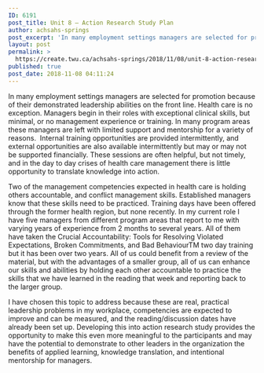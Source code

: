 ```yaml
---
ID: 6191
post_title: Unit 8 – Action Research Study Plan
author: achsahs-springs
post_excerpt: 'In many employment settings managers are selected for promotion because of their demonstrated leadership abilities on the front line. Health care is no exception. Managers begin in their roles with exceptional clinical skills, but minimal, or no management experience or training. In many program areas these managers are left with limited support and mentorship for [&hellip;]'
layout: post
permalink: >
  https://create.twu.ca/achsahs-springs/2018/11/08/unit-8-action-research-study-plan/
published: true
post_date: 2018-11-08 04:11:24
---
```

In many employment settings managers are selected for promotion because of their demonstrated leadership abilities on the front line. Health care is no exception. Managers begin in their roles with exceptional clinical skills, but minimal, or no management experience or training. In many program areas these managers are left with limited support and mentorship for a variety of reasons.  Internal training opportunities are provided intermittently, and external opportunities are also available intermittently but may or may not be supported financially. These sessions are often helpful, but not timely, and in the day to day crises of health care management there is little opportunity to translate knowledge into action.

Two of the management competencies expected in health care is holding others accountable, and conflict management skills. Established managers know that these skills need to be practiced. Training days have been offered through the former health region, but none recently. In my current role I have five managers from different program areas that report to me with varying years of experience from 2 months to several years. All of them have taken the Crucial Accountability: Tools for Resolving Violated Expectations, Broken Commitments, and Bad BehaviourTM two day training but it has been over two years. All of us could benefit from a review of the material, but with the advantages of a smaller group, all of us can enhance our skills and abilities by holding each other accountable to practice the skills that we have learned in the reading that week and reporting back to the larger group.

I have chosen this topic to address because these are real, practical leadership problems in my workplace, competencies are expected to improve and can be measured, and the reading/discussion dates have already been set up. Developing this into action research study provides the opportunity to make this even more meaningful to the participants and may have the potential to demonstrate to other leaders in the organization the benefits of applied learning, knowledge translation, and intentional mentorship for managers.